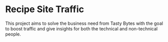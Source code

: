 # Recipe Site Traffic
This project aims to solve the business need from Tasty Bytes with the goal to boost traffic and give insights for both the technical and non-technical people.

